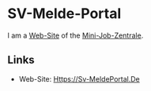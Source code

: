 # SV-Melde-Portal

I am a [Web-Site](9000089.md) of the [Mini-Job-Zentrale](8020006.md).

## Links

- Web-Site: [Https://Sv-MeldePortal.De](https://sv-meldeportal.de)
